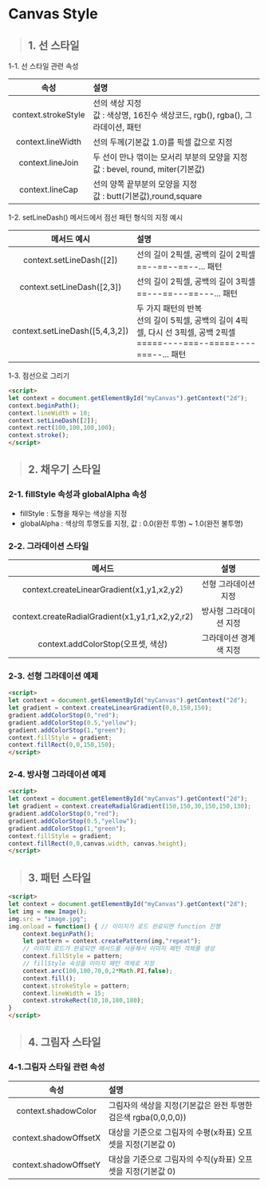 # Canvas Style

> ## 1. 선 스타일
1-1. 선 스타일 관련 속성

|속성|설명|
|:---:|:---|
|context.strokeStyle|선의 색상 지정<br>값 : 색상명, 16진수 색상코드, rgb(), rgba(), 그라데이션, 패턴|
|context.lineWidth|선의 두께(기본값 1.0)를 픽셀 값으로 지정|
|context.lineJoin|두 선이 만나 꺾이는 모서리 부분의 모양을 지정<br>값 : bevel, round, miter(기본값)|
|context.lineCap|선의 양쪽 끝부분의 모양을 지정<br>값 : butt(기본값),round,square|

1-2. setLineDash() 메서드에서 점선 패턴 형식의 지정 예시

|메서드 예시|설명|
|:---:|:---|
|context.setLineDash([2])|선의 길이 2픽셀, 공백의 길이 2픽셀 <br> ==--==--==--... 패턴|
|context.setLineDash([2,3])|선의 길이 2픽셀, 공백의 길이 3픽셀 <br> ==---==---==---... 패턴|
|context.setLineDash([5,4,3,2])|두 가지 패턴의 반복<br>선의 길이 5픽셀, 공백의 길이 4픽셀, 다시 선 3픽셀, 공백 2픽셀 <br> =====----===--=====----===--... 패턴|

1-3. 점선으로 그리기
```html
<script>
let context = document.getElementById("myCanvas").getContext("2d");
context.beginPath();
context.lineWidth = 10;
context.setLineDash([2]);
context.rect(100,100,100,100);
context.stroke();
</script>
```

> ## 2. 채우기 스타일
### 2-1. fillStyle 속성과 globalAlpha 속성
- fillStyle : 도형을 채우는 색상을 지정
- globalAlpha : 색상의 투명도를 지정, 값 : 0.0(완전 투명) ~ 1.0(완전 불투명)

### 2-2. 그라데이션 스타일

|메서드|설명|
|:---:|:---:|
|context.createLinearGradient(x1,y1,x2,y2)|선형 그라데이션 지정|
|context.createRadialGradient(x1,y1,r1,x2,y2,r2)|방사형 그라데이션 지정|
|context.addColorStop(오프셋, 색상)|그라데이션 경계색 지정|

### 2-3. 선형 그라데이션 예제
```html
<script>
let context = document.getElementById("myCanvas").getContext("2d");
let gradient = context.createLinearGradient(0,0,150,150);
gradient.addColorStop(0,"red");
gradient.addColorStop(0.5,"yellow");
gradient.addColorStop(1,"green");
context.fillStyle = gradient;
context.fillRect(0,0,150,150);
</script>
```

### 2-4. 방사형 그라데이션 예제
```html
<script>
let context = document.getElementById("myCanvas").getContext("2d");
let gradient = context.createRadialGradient(150,150,30,150,150,130);
gradient.addColorStop(0,"red");
gradient.addColorStop(0.5,"yellow");
gradient.addColorStop(1,"green");
context.fillStyle = gradient;
context.fillRect(0,0,canvas.width, canvas.height);
</script>
```

> ## 3. 패턴 스타일
```html
<script>
let context = document.getElementById("myCanvas").getContext("2d");
let img = new Image();
img.src = "image.jpg";
img.onload = function() { // 이미지가 로드 완료되면 function 진행
    context.beginPath();
    let pattern = context.createPattern(img,"repeat");
    // 이미지 로드가 완료되면 메서드를 사용해서 이미지 패턴 객체를 생성
    context.fillStyle = pattern;
    // fillStyle 속성을 이미지 패턴 객체로 지정
    context.arc(100,100,70,0,2*Math.PI,false);
    context.fill();
    context.strokeStyle = pattern;
    context.lineWidth = 15;
    context.strokeRect(10,10,180,180);
}
</script>
```

> ## 4. 그림자 스타일 

### 4-1.그림자 스타일 관련 속성

|속성|설명|
|:---:|:---|
|context.shadowColor|그림자의 색상을 지정(기본값은 완전 투명한 검은색 rgba(0,0,0,0))|
|context.shadowOffsetX|대상을 기준으로 그림자의 수평(x좌표) 오프셋을 지정(기본값 0)|
|context.shadowOffsetY|대상을 기준으로 그림자의 수직(y좌표) 오프셋을 지정(기본값 0)|

